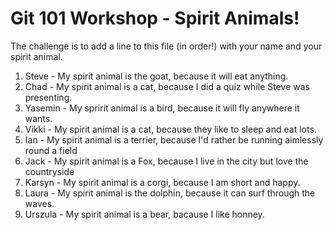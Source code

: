 # Git 101 Workshop - Spirit Animals!

The challenge is to add a line to this file (in order!) with your name and your spirit animal.

1. Steve  - My  spirit animal is the goat, because it will eat anything.
2. Chad - My spirit animal is a cat, because I did a quiz while Steve was presenting.
4. Yasemin - My spririt animal is a bird, because it will fly anywhere it wants.
5. Vikki - My spirit animal is a cat, because they like to sleep and eat lots.
6. Ian - My spirit animal is a terrier, because I'd rather be running aimlessly round a field
7. Jack - My spirit animal is a Fox, because I live in the city but love the countryside 
8. Karsyn - My spirit animal is a corgi, because I am short and happy.
9. Laura - My spirit animal is the dolphin, because it can surf through the waves.
10. Urszula - My spirit animal is a bear, bacause I like honney.

